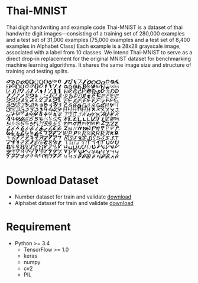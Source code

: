 # Thai-MNIST
Thai digit handwriting and example code
   Thai-MNIST is a dataset of thai handwrite digit images—consisting of a training set of 280,000 examples and a test set of 31,000 examples (75,000 examples and a test set of 8,400 examples in Alphabet Class) Each example is a 28x28 grayscale image, associated with a label from 10 classes. We intend Thai-MNIST to serve as a direct drop-in replacement for the original MNIST dataset for benchmarking machine learning algorithms. It shares the same image size and structure of training and testing splits.

<img src="image/Thai_MNIST_Number.jpg" width="30%" height="30%">  <img src="image/Thai_MNIST_Alphabet.jpg" width="30%" height="30%">

# Download Dataset
- Number dataset for train and validate [download](https://drive.google.com/open?id=1cZmfAfYXegdGGNISboq7pvPR-KnXmduw)
- Alphabet dataset for train and validate [download](https://drive.google.com/open?id=1VMIEdmp_uPqywq3Kcd4HLwhfpbbFCHX5)

# Requirement
- Python  >= 3.4
  - TensorFlow >= 1.0
  - keras
  - numpy
  - cv2
  - PIL
